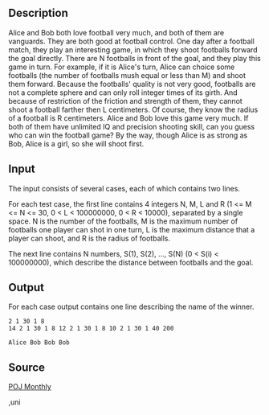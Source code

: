 <h2>Description</h2><p>Alice and Bob both love football very much, and both of them are vanguards. They are both good at football control. One day after a football match, they play an interesting game, in which they shoot footballs forward the goal directly. There are N footballs in front of the goal, and they play this game in turn. For example, if it is Alice's turn, Alice can choice some footballs (the number of footballs mush equal or less than M) and shoot them forward. Because the footballs' quality is not very good, footballs are not a complete sphere and can only roll integer times of its girth. And because of restriction of the friction and strength of them, they cannot shoot a football farther then L centimeters. Of course, they know the radius of a football is R centimeters. Alice and Bob love this game very much. If both of them have unlimited IQ and precision shooting skill, can you guess who can win the football game? By the way, though Alice is as strong as Bob, Alice is a girl, so she will shoot first.</p><h2>Input</h2><p>The input consists of several cases, each of which contains two lines.
</p>
For each test case, the first line contains 4 integers N, M, L and R (1 &lt;= M &lt;= N &lt;= 30, 0 &lt; L &lt; 100000000, 0 &lt; R &lt; 10000), separated by a single space. N is the number of the footballs, M is the maximum number of footballs one player can shot in one turn, L is the maximum distance that a player can shoot, and R is the radius of footballs.

The next line contains N numbers, S(1), S(2), ..., S(N) (0 &lt; S(i) &lt; 100000000), which describe the distance between footballs and the goal.<h2>Output</h2><p>For each case output contains one line describing the name of the winner.</p><pre><code class="language-input1">2 1 30 1
8 14
2 1 30 1
8 12
2 1 30 1
8 10
2 1 30 1
40 200
</code></pre><pre><code class="language-output1">Alice
Bob
Bob
Bob
</code></pre><h2>Source</h2><a href="searchproblem?field=source&amp;key=POJ+Monthly">POJ Monthly</a><p>,uni</p>